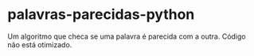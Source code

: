 # palavras-parecidas-python
Um algoritmo que checa se uma palavra é parecida com a outra. Código não está otimizado.
